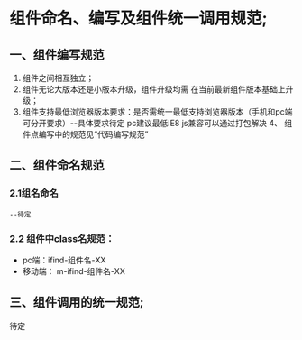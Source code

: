 # 组件命名、编写及组件统一调用规范;

## 一、组件编写规范
  1. 组件之间相互独立；
  2. 组件无论大版本还是小版本升级，组件升级均需 在当前最新组件版本基础上升级；
  3. 组件支持最低浏览器版本要求：是否需统一最低支持浏览器版本（手机和pc端可分开要求）--具体要求待定   pc建议最低IE8 js兼容可以通过打包解决
  4、 组件点编写中的规范见“代码编写规范”
## 二、组件命名规范
### 2.1组名命名
    --待定
### 2.2 组件中class名规范：
  * pc端：ifind-组件名-XX
  * 移动端： m-ifind-组件名-XX
  
                   

## 三、组件调用的统一规范;
 待定